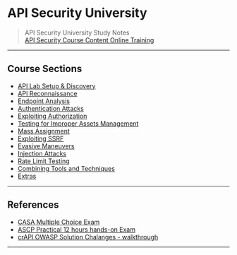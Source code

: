 # API Security University  

>API Security University Study Notes  
>[API Security Course Content Online Training](https://www.apisecuniversity.com/courses/certified-api-security-analyst-exam)  

----  

## Course Sections  

* [API Lab Setup & Discovery](/module/API-Discovery.md)  
* [API Reconnaissance](/module/api-reconnaissance.md)  
* [Endpoint Analysis](/module/Endpoint-Analysis.md)  
* [Authentication Attacks](/module/Authentication-Attacks.md)  
* [Exploiting Authorization](/module/Exploiting-Authorization.md)  
* [Testing for Improper Assets Management](/module/Improper-Assets-Management.md)  
* [Mass Assignment](/module/mass-assignment.md)  
* [Exploiting SSRF](/module/exploiting-ssrf.md)  
* [Evasive Maneuvers](/module/evasive-maneuvers.md)
* [Injection Attacks](/module/injection-attacks.md)  
* [Rate Limit Testing](/module/xxx.md)  
* [Combining Tools and Techniques](/module/xxx.md)  
* [Extras](/module/xxx.md)  

----  

## References  

* [CASA Multiple Choice Exam](https://www.apisecuniversity.com/courses/certified-api-security-analyst-exam)  
* [ASCP Practical 12 hours hands-on Exam](https://www.apisecuniversity.com/courses/api-security-certified-professional-exam)  
* [crAPI OWASP Solution Chalanges - walkthrough](https://github.com/OWASP/crAPI/blob/7ceb7fa890f5376fdccacc2346c9d2f32097c59f/docs/challengeSolutions.md)  

----  
